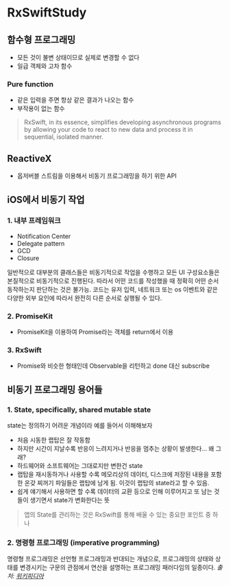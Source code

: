 # RxSwiftStudy

## 함수형 프로그래밍

- 모든 것이 불변 상태이므로 실제로 변경할 수 없다
- 일급 객체와 고차 함수

### Pure function

- 같은 입력을 주면 항상 같은 결과가 나오는 함수
- 부작용이 없는 함수

> RxSwift, in its essence, simplifies developing asynchronous programs by allowing your code to react to new data and process it in sequential, isolated manner.

## ReactiveX

- 옵저버블 스트림을 이용해서 비동기 프로그래밍을 하기 위한 API

## iOS에서 비동기 작업

### 1. 내부 프레임워크

- Notification Center
- Delegate pattern
- GCD
- Closure

일반적으로 대부분의 클래스들은 비동기적으로 작업을 수행하고 모든 UI 구성요소들은 본질적으로 비동기적으로 진행된다. 따라서 어떤 코드를 작성했을 때 정확히 어떤 순서 동작하는지 판단하는 것은 불가능. 코드는 유저 입력, 네트워크 또는 os 이벤트와 같은 다양한 외부 요인에 따라서 완전히 다른 순서로 실행될 수 있다.

### 2. PromiseKit

- PromiseKit을 이용하여 Promise라는 객체를 return에서 이용

### 3. RxSwift

- Promise와 비슷한 형태인데 Observable을 리턴하고 done 대신 subscribe

## 비동기 프로그래밍 용어들
### 1. State, specifically, shared mutable state
state는 정의하기 어려운 개념이라 예를 들어서 이해해보자
* 처음 시동한 랩탑은 잘 작동함
* 하지만 시간이 지날수록 반응이 느려지거나 반응을 멈추는 상황이 발생한다... 왜 그래?
* 하드웨어와 소프트웨어는 그대로지만 변한건 state
* 랩탑을 재시동하거나 사용할 수록 메모리상의 데이터, 디스크에 저장된 내용을 포함한 온갖 찌꺼기 파일들은 랩탑에 남게 됨. 이것이 랩탑의 state라고 할 수 있음.
* 쉽게 얘기해서 사용하면 할 수록 데이터의 교환 등으로 인해 이루어지고 또 남는 것들이 생기면서 state가 변화한다는 뜻
> 앱의 State를 관리하는 것은 RxSwift를 통해 배울 수 있는 중요한 포인트 중 하나

### 2. 명령형 프로그래밍 (imperative programming)
명령형 프로그래밍은 선언형 프로그래밍과 반대되는 개념으로, 프로그래밍의 상태와 상태를 변경시키는 구문의 관점에서 연산을 설명하는 프로그래밍 패러다임의 일종이다.
*출처: [위키피디아](https://ko.wikipedia.org/wiki/%EB%AA%85%EB%A0%B9%ED%98%95_%ED%94%84%EB%A1%9C%EA%B7%B8%EB%9E%98%EB%B0%8D)*
